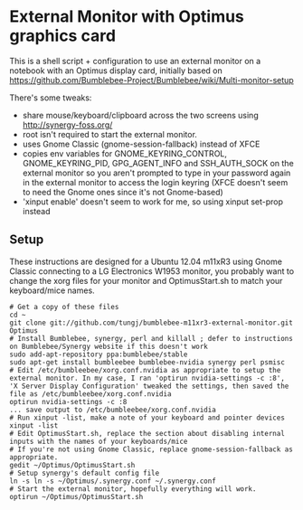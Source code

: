 External Monitor with Optimus graphics card
=============

This is a shell script + configuration to use an external monitor on a notebook with an Optimus display card, initially based on https://github.com/Bumblebee-Project/Bumblebee/wiki/Multi-monitor-setup 

There's some tweaks:
* share mouse/keyboard/clipboard across the two screens using http://synergy-foss.org/
* root isn't required to start the external monitor.
* uses Gnome Classic (gnome-session-fallback) instead of XFCE
* copies env variables for GNOME_KEYRING_CONTROL, GNOME_KEYRING_PID, GPG_AGENT_INFO and SSH_AUTH_SOCK on the external monitor so you aren't prompted to type in your password again in the external monitor to access the login keyring (XFCE doesn't seem to need the Gnome ones since it's not Gnome-based)
* 'xinput enable' doesn't seem to work for me, so using xinput set-prop instead

Setup
-------

These instructions are designed for a Ubuntu 12.04 m11xR3 using Gnome Classic connecting to a LG Electronics W1953 monitor,
you probably want to change the xorg files for your monitor and OptimusStart.sh to match your keyboard/mice names. 

    # Get a copy of these files
    cd ~
    git clone git://github.com/tungj/bumblebee-m11xr3-external-monitor.git Optimus
    # Install Bumblebee, synergy, perl and killall ; defer to instructions on Bumblebee/Synergy website if this doesn't work
    sudo add-apt-repository ppa:bumblebee/stable
    sudo apt-get install bumbleebee bumblebee-nvidia synergy perl psmisc
    # Edit /etc/bumbleebee/xorg.conf.nvidia as appropriate to setup the external monitor. In my case, I ran 'optirun nvidia-settings -c :8', 'X Server Display Configuration' tweaked the settings, then saved the file as /etc/bumbleebee/xorg.conf.nvidia
    optirun nvidia-settings -c :8
    ... save output to /etc/bumbleebee/xorg.conf.nvidia
    # Run xinput -list, make a note of your keyboard and pointer devices
    xinput -list
    # Edit OptimusStart.sh, replace the section about disabling internal inputs with the names of your keyboards/mice
    # If you're not using Gnome Classic, replace gnome-session-fallback as appropriate. 
    gedit ~/Optimus/OptimusStart.sh
    # Setup synergy's default config file
    ln -s ln -s ~/Optimus/.synergy.conf ~/.synergy.conf
    # Start the external monitor, hopefully everything will work. 
    optirun ~/Optimus/OptimusStart.sh
    
